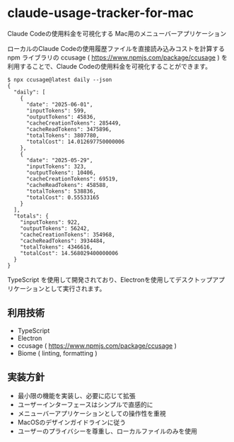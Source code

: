 # claude-usage-tracker-for-mac

Claude Codeの使用料金を可視化する Mac用のメニューバーアプリケーション

ローカルのClaude Codeの使用履歴ファイルを直接読み込みコストを計算する npm ライブラリの ccusage ( https://www.npmjs.com/package/ccusage ) を利用することで、Claude Codeの使用料金を可視化することができます。

```shell
$ npx ccusage@latest daily --json
{
  "daily": [
    {
      "date": "2025-06-01",
      "inputTokens": 599,
      "outputTokens": 45836,
      "cacheCreationTokens": 285449,
      "cacheReadTokens": 3475896,
      "totalTokens": 3807780,
      "totalCost": 14.012697750000006
    },
    {
      "date": "2025-05-29",
      "inputTokens": 323,
      "outputTokens": 10406,
      "cacheCreationTokens": 69519,
      "cacheReadTokens": 458588,
      "totalTokens": 538836,
      "totalCost": 0.55533165
    }
  ],
  "totals": {
    "inputTokens": 922,
    "outputTokens": 56242,
    "cacheCreationTokens": 354968,
    "cacheReadTokens": 3934484,
    "totalTokens": 4346616,
    "totalCost": 14.568029400000006
  }
}
```

TypeScript を使用して開発されており、Electronを使用してデスクトップアプリケーションとして実行されます。

## 利用技術

- TypeScript
- Electron
- ccusage ( https://www.npmjs.com/package/ccusage )
- Biome ( linting, formatting )

## 実装方針

- 最小限の機能を実装し、必要に応じて拡張
- ユーザーインターフェースはシンプルで直感的に
- メニューバーアプリケーションとしての操作性を重視
- MacOSのデザインガイドラインに従う
- ユーザーのプライバシーを尊重し、ローカルファイルのみを使用
